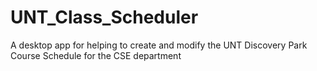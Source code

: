 # UNT_Class_Scheduler
A desktop app for helping to create and modify the UNT Discovery Park Course Schedule for the CSE department
